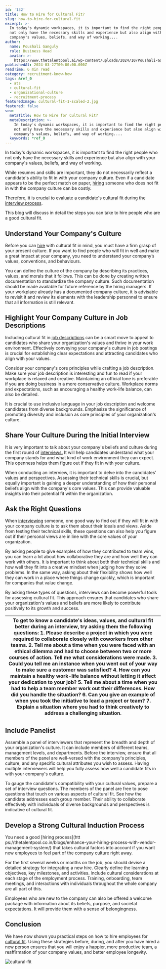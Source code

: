 ```yaml
---
id: '132'
title: How to Hire for Cultural Fit?
slug: how-to-hire-for-cultural-fit
excerpt: >-
  In today's dynamic workspaces, it is important to find the right people who
  not only have the necessary skills and experience but also align with your
  company's values, beliefs, and way of working....
author:
  name: Poushali Ganguly
  role: Business Head
  avatar: >-
    https://www.thetalentpool.ai/wp-content/uploads/2024/10/Poushali-Gangulyimage.webp
publishedAt: 2024-03-27T00:00:00.000Z
readTime: 6 min read
category: recruitment-know-how
tags: &ref_0
  - ats
  - cultural-fit
  - organizational-culture
  - recruitment-process
featuredImage: cultural-fit-1-scaled-2.jpg
featured: false
seo:
  metaTitle: How to Hire for Cultural Fit?
  metaDescription: >-
    In today's dynamic workspaces, it is important to find the right people who
    not only have the necessary skills and experience but also align with your
    company's values, beliefs, and way of working....
  keywords: *ref_0
---
```


In today's dynamic workspaces, it is important to find the right people who not only have the necessary skills and experience but also align with your company's values, beliefs, and way of working.

While resumes and skills are important, they do not necessarily reflect a candidate's ability to fit in with your company culture. Even if a candidate appears to be the perfect match on paper, [hiring](https://www.thetalentpool.ai/blogs/why-hiring-early-talent-key-any-recruitment-strategy/) someone who does not fit in with the company culture can be costly.

Therefore, it is crucial to evaluate a candidate's cultural fit during the [interview process](https://www.thetalentpool.ai/blogs/pros-and-cons-one-way-video-interview-process/).

This blog will discuss in detail the steps you can take to hire people who are a good cultural fit.

## **Understand Your Company's Culture**

Before you can [hire](https://www.thetalentpool.ai/blogs/how-to-hire-freelancers-a-guide-for-recruiters/) with cultural fit in mind, you must have a firm grasp of your present culture. If you want to find people who will fit in well and make a great impact at your company, you need to understand your company’s values, conventions, and behaviours.

You can define the culture of the company by describing its practices, values, and morals that it follows. This can be done by creating written documentation to standardize the company culture. Such documentation should be made available for future reference by the hiring managers. If your workplace already has a documented company culture, it is advisable to revisit it and review its elements with the leadership personnel to ensure that all information is still relevant.

## **Highlight Your Company Culture in Job Descriptions**

Including cultural fit in [job descriptions](https://www.thetalentpool.ai/blogs/how-to-write-inclusive-job-descriptions/) can be a smart move to appeal to candidates who share your organization's values and thrive in your work environment. Effectively conveying your company's culture in job postings is crucial for establishing clear expectations and attracting candidates who align with your values.

Consider your company's core principles while crafting a job description. Make sure your job description is interesting and fun to read if your workplace is relaxed and creative. Maintaining an official tone is preferable if you are doing business in a more conservative culture. Workplace norms and expectations, such as encouraging a healthy work-life balance, can also be detailed.

It is crucial to use inclusive language in your job description and welcome candidates from diverse backgrounds. Emphasize the significance of promoting diversity and inclusion as core principles of your organization's culture.

## **Share Your Culture During the Initial Interview**

It is very important to talk about your company's beliefs and culture during the first round of [interviews.](https://www.thetalentpool.ai/blogs/a-guide-to-candidate-rejection-after-interview/) It will help candidates understand what your company stands for and what kind of work environment they can expect. This openness helps them figure out if they fit in with your culture.

When conducting an interview, it is important to delve into the candidates' values and perspectives. Assessing their technical skills is crucial, but equally important is gaining a deeper understanding of how their personal beliefs align with the company's core values. This can provide valuable insights into their potential fit within the organization.

## **Ask the Right Questions**

When [interviewing](https://www.thetalentpool.ai/blogs/8-tips-for-hiring-managers-to-interview-candidates/) someone, one good way to find out if they will fit in with your company culture is to ask them about their ideals and views. Aside from testing their technical skills, these questions can also help you figure out if their personal views are in line with the core values of your organization.

By asking people to give examples of how they contributed to team wins, you can learn a lot about how collaborative they are and how well they can work with others. It is important to think about both their technical skills and how well they fit into a creative mindset when judging how they solve problems. In the same way, asking about their flexibility shows how well they can work in a place where things change quickly, which is important for companies that value change.

By asking these types of questions, interviews can become powerful tools for assessing cultural fit. This approach ensures that candidates who share your organization's values and beliefs are more likely to contribute positively to its growth and success.

| To get to know a candidate's ideas, values, and cultural fit better during an interview, try asking them the following questions:      1\. Please describe a project in which you were required to collaborate closely with coworkers from other teams.   2\. Tell me about a time when you were faced with an ethical dilemma and had to choose between two or more courses of action. Tell me what considerations were made.   3\. Could you tell me an instance when you went out of your way to make sure a customer was satisfied?   4\. How can you maintain a healthy work-life balance without letting it affect your dedication to your job?   5\. Tell me about a time when you had to help a team member work out their differences. How did you handle the situation?   6\. Can you give an example of when you took the initiative to lead a project or team?   7\. Explain a situation where you had to think creatively to address a challenging situation. |
| --- |

## **Include Panelist**

Assemble a panel of interviewers that represent the breadth and depth of your organization's culture. It can include members of different teams, management levels, and departments. Before the interview, ensure that all members of the panel are well-versed with the company's principles, culture, and any specific cultural attributes you wish to assess. Having multiple interviewers will help you fully assess how well a candidate fits in with your company's culture. 

To gauge the candidate's compatibility with your cultural values, prepare a set of interview questions. The members of the panel are free to pose questions that touch on various aspects of cultural fit. See how the candidate addresses each group member. Their ability to collaborate effectively with individuals of diverse backgrounds and perspectives is indicative of cultural fit.

## **Develop a Strong Cultural Induction Process**

You need a good [hiring process](htt
ps://thetalentpool.co.in/blogs/enhance-your-hiring-process-with-vendor-management-system/) that takes cultural factors into account if you want new employees to feel part of the company culture right away.

For the first several weeks or months on the job, you should devise a detailed strategy for integrating a new hire. Clearly define the learning objectives, key milestones, and activities. Include cultural considerations at each stage of the employment process. Training, onboarding, team meetings, and interactions with individuals throughout the whole company are all part of this.

Employees who are new to the company can also be offered a welcome package with information about its beliefs, purpose, and societal expectations. It will provide them with a sense of belongingness.  

## **Conclusion**

We have now shown you practical steps on how to hire employees for [cultural fit](https://www.thetalentpool.ai/blogs/cultural-fit-definition-importance-and-examples/). Using these strategies before, during, and after you have hired a new person ensures that you will enjoy a happier, more productive team, a reaffirmation of your company values, and better employee longevity.

![cultural-fit](images/cultural-fit-1-1024x539.jpg)
